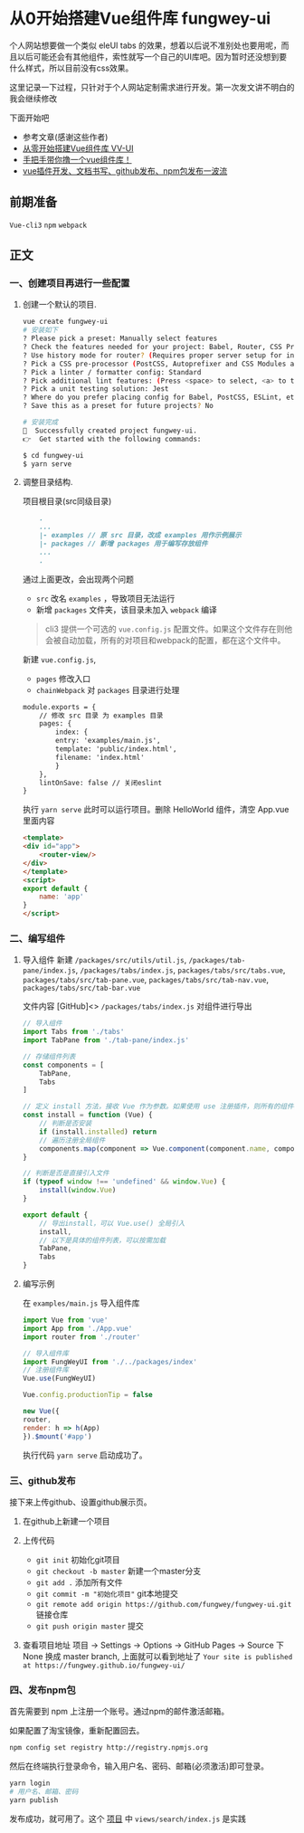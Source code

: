 
# 从0开始搭建Vue组件库 fungwey-ui

个人网站想要做一个类似 eleUI tabs 的效果，想着以后说不准别处也要用呢，而且以后可能还会有其他组件，索性就写一个自己的UI库吧。因为暂时还没想到要什么样式，所以目前没有css效果。

这里记录一下过程，只针对于个人网站定制需求进行开发。第一次发文讲不明白的我会继续修改

下面开始吧

- 参考文章(感谢这些作者)
- [从零开始搭建Vue组件库 VV-UI](https://zhuanlan.zhihu.com/p/30948290)
- [手把手带你撸一个vue组件库！](https://juejin.im/post/5afcd516f265da0b9e65414b)
- [vue插件开发、文档书写、github发布、npm包发布一波流](https://juejin.im/post/5b96586de51d450e7d0984a6)

## 前期准备

`Vue-cli3` `npm` `webpack`

## 正文

### 一、创建项目再进行一些配置

1. 创建一个默认的项目.

    ```bash
    vue create fungwey-ui
    # 安装如下
    ? Please pick a preset: Manually select features
    ? Check the features needed for your project: Babel, Router, CSS Pre-processors, Linter, Unit
    ? Use history mode for router? (Requires proper server setup for index fallback in production) No
    ? Pick a CSS pre-processor (PostCSS, Autoprefixer and CSS Modules are supported by default): Sass/SCSS (with dart-sass)
    ? Pick a linter / formatter config: Standard
    ? Pick additional lint features: (Press <space> to select, <a> to toggle all, <i> to invert selection)Lint on save
    ? Pick a unit testing solution: Jest
    ? Where do you prefer placing config for Babel, PostCSS, ESLint, etc.? In package.json
    ? Save this as a preset for future projects? No
    ```

    ```bash
    # 安装完成
    🎉  Successfully created project fungwey-ui.
    👉  Get started with the following commands:

    $ cd fungwey-ui
    $ yarn serve
    ```

2. 调整目录结构.

    项目根目录(src同级目录)

    ```markdown
        .
        ...
        |- examples // 原 src 目录，改成 examples 用作示例展示
        |- packages // 新增 packages 用于编写存放组件
        ...
        .
    ```

    通过上面更改，会出现两个问题
    - `src` 改名 `examples` ，导致项目无法运行
    - 新增 `packages` 文件夹，该目录未加入 `webpack` 编译

    > cli3 提供一个可选的 `vue.config.js` 配置文件。如果这个文件存在则他会被自动加载，所有的对项目和webpack的配置，都在这个文件中。

    新建 `vue.config.js`,
    - `pages` 修改入口
    - `chainWebpack` 对 `packages` 目录进行处理

    ```markdown
    module.exports = {
        // 修改 src 目录 为 examples 目录
        pages: {
            index: {
            entry: 'examples/main.js',
            template: 'public/index.html',
            filename: 'index.html'
            }
        },
        lintOnSave: false // 关闭eslint
    }
    ```

    执行 `yarn serve` 此时可以运行项目。删除 HelloWorld 组件，清空 App.vue 里面内容

    ```markdown
    <template>
    <div id="app">
        <router-view/>
    </div>
    </template>
    <script>
    export default {
        name: 'app'
    }
    </script>
    ```

### 二、编写组件

1. 导入组件
    新建 `/packages/src/utils/util.js`,
        `/packages/tab-pane/index.js`,
        `/packages/tabs/index.js`,
        `packages/tabs/src/tabs.vue`,
        `packages/tabs/src/tab-pane.vue`,
        `packages/tabs/src/tab-nav.vue`,
        `packages/tabs/src/tab-bar.vue`

    文件内容 [GitHub]<>
    `/packages/tabs/index.js` 对组件进行导出

    ```js
    // 导入组件
    import Tabs from './tabs'
    import TabPane from './tab-pane/index.js'

    // 存储组件列表
    const components = [
        TabPane,
        Tabs
    ]

    // 定义 install 方法，接收 Vue 作为参数。如果使用 use 注册插件，则所有的组件都将被注册
    const install = function (Vue) {
        // 判断是否安装
        if (install.installed) return
        // 遍历注册全局组件
        components.map(component => Vue.component(component.name, component))
    }

    // 判断是否是直接引入文件
    if (typeof window !== 'undefined' && window.Vue) {
        install(window.Vue)
    }

    export default {
        // 导出install，可以 Vue.use() 全局引入
        install,
        // 以下是具体的组件列表，可以按需加载
        TabPane,
        Tabs
    }
    ```

2. 编写示例

    在 `examples/main.js` 导入组件库

    ```js
    import Vue from 'vue'
    import App from './App.vue'
    import router from './router'

    // 导入组件库
    import FungWeyUI from './../packages/index'
    // 注册组件库
    Vue.use(FungWeyUI)

    Vue.config.productionTip = false

    new Vue({
    router,
    render: h => h(App)
    }).$mount('#app')

    ```

    执行代码 `yarn serve` 启动成功了。

### 三、github发布

接下来上传github、设置github展示页。

1. 在github上新建一个项目

2. 上传代码
    - `git init` 初始化git项目
    - `git checkout -b master` 新建一个master分支
    - `git add .` 添加所有文件
    - `git commit -m "初始化项目"` git本地提交
    - `git remote add origin https://github.com/fungwey/fungwey-ui.git` 链接仓库
    - `git push origin master` 提交

3. 查看项目地址
    项目 -> Settings -> Options -> GitHub Pages -> Source 下 None 换成 master branch, 上面就可以看到地址了 `Your site is published at https://fungwey.github.io/fungwey-ui/`

### 四、发布npm包

首先需要到 npm 上注册一个账号。通过npm的邮件激活邮箱。

如果配置了淘宝镜像，重新配置回去。

```bash
npm config set registry http://registry.npmjs.org 
```

然后在终端执行登录命令，输入用户名、密码、邮箱(必须激活)即可登录。

```bash
yarn login
# 用户名、邮箱、密码
yarn publish
```

发布成功，就可用了。这个 [项目](https://github.com/fungwey/MyHomePage) 中 `views/search/index.js` 是实践
